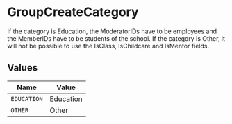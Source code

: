 # GroupCreateCategory

If the category is Education, the ModeratorIDs have to be employees and the MemberIDs have to be students of the school. If the category is Other, it will not be possible to use the IsClass, IsChildcare and IsMentor fields.



## Values

| Name        | Value       |
| ----------- | ----------- |
| `EDUCATION` | Education   |
| `OTHER`     | Other       |
